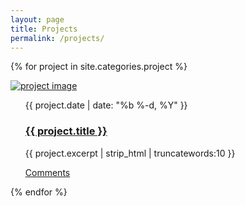 ```yaml
---
layout: page
title: Projects
permalink: /projects/
---
```


<!-- **Photos and links coming soon, for now check out my github page for the following projects**

## Web Development
PhotoQ Website
Reaction Test

## Artificial Intellgence
StarcraftII AI Bot

## Game Development
Fruit Turtle <br>
Pyramid Escape <br>
WalkMan <br>

Checkout [my github](https://github.com/thomastran8) for more projects -->

{% for project in site.categories.project %}
<div class="post-ctn">
    <div>
        <a href="{{ project.url | prepend: site.baseurl }}" class="img-ctn post-image">
            <div class="img-wrap">
                <img src="{{ project.post-image }}" alt="project image">
            </div>
        </a>
    </div>
    <ul class="post-list">
        <time>{{ project.date | date: "%b %-d, %Y" }}</time>
        <h3><a href="{{ project.url | prepend: site.baseurl }}">{{ project.title }}</a></h3>
        <p>{{ project.excerpt | strip_html | truncatewords:10 }}</p>
        <a href="{{ project.url | prepend: site.baseurl | prepend: site.url }}#disqus_thread" class="comment-count">Comments</a>
    </ul>
</div>
{% endfor %}